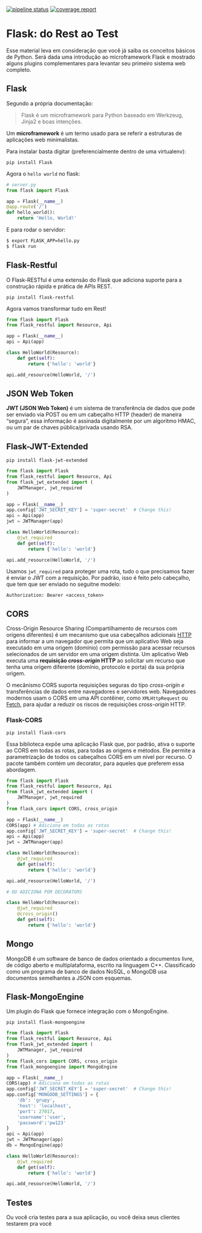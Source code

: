[![pipeline status](https://gitlab.com/gabicavalcantesilva/flask-from-rest-to-test/badges/master/pipeline.svg)](https://gitlab.com/gabicavalcantesilva/flask-from-rest-to-test/commits/master)
[![coverage report](https://gitlab.com/gabicavalcantesilva/flask-from-rest-to-test/badges/master/coverage.svg?job=coverage)](https://gitlab.com/gabicavalcantesilva/flask-from-rest-to-test/-/jobs/artifacts/master/file/htmlcov/index.html?job=coverage)


# Flask: do Rest ao Test

Esse material leva em consideração que você já saiba os conceitos básicos de Python. Será dada uma introdução ao microframework Flask e mostrado alguns plugins complementares para levantar seu primeiro sistema web completo.

## Flask
Segundo a própria documentação:

> Flask é um microframework para Python baseado em Werkzeug, Jinja2 e
> boas intenções.

Um **microframework** é um termo usado para se referir a estruturas de aplicações web minimalistas.

Para instalar basta digitar (preferencialmente dentro de uma virtualenv):

    pip install Flask
Agora o `hello world` no flask:
```python
# server.py
from flask import Flask 

app = Flask(__name__)
@app.route('/')
def hello_world():
    return 'Hello, World!'
```
E para rodar o servidor:
```bash
$ export FLASK_APP=hello.py
$ flask run
```

## Flask-Restful
O Flask-RESTful é uma extensão do Flask que adiciona suporte para a construção rápida e prática de APIs REST.

```
pip install flask-restful
```
Agora vamos transformar tudo em Rest!

```python
from flask import Flask
from flask_restful import Resource, Api

app = Flask(__name__)
api = Api(app)

class HelloWorld(Resource):
    def get(self):
        return {'hello': 'world'}

api.add_resource(HelloWorld, '/')
```

## JSON Web Token
**JWT (JSON Web Token)** é um sistema de transferência de dados que pode ser enviado via POST ou em um cabeçalho HTTP (header) de maneira “segura”, essa informação é assinada digitalmente por um algoritmo HMAC, ou um par de chaves pública/privada usando RSA.

## Flask-JWT-Extended
```
pip install flask-jwt-extended
```
```python
from flask import Flask
from flask_restful import Resource, Api
from flask_jwt_extended import (
    JWTManager, jwt_required
)

app = Flask(__name__)
app.config['JWT_SECRET_KEY'] = 'super-secret'  # Change this!
api = Api(app)
jwt = JWTManager(app)

class HelloWorld(Resource):
    @jwt_required
    def get(self):
        return {'hello': 'world'}

api.add_resource(HelloWorld, '/')
```
Usamos `jwt_required` para proteger uma rota, tudo o que precisamos fazer é enviar o JWT com a requisição. Por padrão, isso é feito pelo cabeçalho, que tem que ser enviado no seguitne modelo:
```
Authorization: Bearer <access_token>
```

## CORS
Cross-Origin Resource Sharing (Compartilhamento de recursos com origens diferentes) é um mecanismo que usa cabeçalhos adicionais [HTTP](https://developer.mozilla.org/pt-BR/docs/Glossario/HTTP "A definição do termo (HTTP) ainda não foi escrita; por favor, considere fazer essa contribuição!") para informar a um navegador que permita que um aplicativo Web seja executado em uma origem (domínio) com permissão para acessar recursos selecionados de um servidor em uma origem distinta. Um aplicativo Web executa uma **requisição _cross-origin_ HTTP** ao solicitar um recurso que tenha uma origem diferente (domínio, protocolo e porta) da sua própria origem.

O mecânismo CORS suporta requisições seguras do tipo _cross-origin e_ transferências de dados entre navegadores e servidores web. Navegadores modernos usam o CORS em uma API contêiner, como `XMLHttpRequest` ou [Fetch](https://developer.mozilla.org/pt-BR/docs/Web/API/Fetch_API), para ajudar a reduzir os riscos de requisições _cross-origin_ HTTP.

### Flask-CORS
```
pip install flask-cors
```
Essa biblioteca expõe uma aplicação Flask que, por padrão, ativa o suporte ao CORS em todas as rotas, para todas as origens e métodos. Ele permite a parametrização de todos os cabeçalhos CORS em um nível por recurso. O pacote também contém um decorator, para aqueles que preferem essa abordagem.

```python
from flask import Flask
from flask_restful import Resource, Api
from flask_jwt_extended import (
    JWTManager, jwt_required
)
from flask_cors import CORS, cross_origin

app = Flask(__name__)
CORS(app) # Adiciona em todas as rotas
app.config['JWT_SECRET_KEY'] = 'super-secret'  # Change this!
api = Api(app)
jwt = JWTManager(app)

class HelloWorld(Resource):
    @jwt_required
    def get(self):
        return {'hello': 'world'}

api.add_resource(HelloWorld, '/')

# OU ADICIONA POR DECORATORS

class HelloWorld(Resource):
    @jwt_required
    @cross_origin()
    def get(self):
        return {'hello': 'world'}
```

## Mongo
MongoDB é um software de banco de dados orientado a documentos livre, de código aberto e multiplataforma, escrito na linguagem C++. Classificado como um programa de banco de dados NoSQL, o MongoDB usa documentos semelhantes a JSON com esquemas.

## Flask-MongoEngine
Um plugin do Flask que fornece integração com o MongoEngine.

```
pip install flask-mongoengine
```
```python
from flask import Flask
from flask_restful import Resource, Api
from flask_jwt_extended import (
    JWTManager, jwt_required
)
from flask_cors import CORS, cross_origin
from flask_mongoengine import MongoEngine

app = Flask(__name__)
CORS(app) # Adiciona em todas as rotas
app.config['JWT_SECRET_KEY'] = 'super-secret'  # Change this!
app.config['MONGODB_SETTINGS'] = {
    'db': 'grupy',
    'host': 'localhost',
    'port': 27017,
    'username':'user',
    'password':'pw123'
}
api = Api(app)
jwt = JWTManager(app)
db = MongoEngine(app)

class HelloWorld(Resource):
    @jwt_required
    def get(self):
        return {'hello': 'world'}

api.add_resource(HelloWorld, '/')
```

## Testes
Ou você cria testes para a sua aplicação, ou você deixa seus clientes testarem pra você

